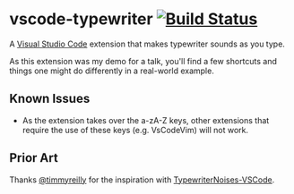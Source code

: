 # vscode-typewriter [![Build Status](https://travis-ci.org/jpoon/vscode-typewriter.svg?branch=master)](https://travis-ci.org/jpoon/vscode-typewriter)

A [Visual Studio Code](https://code.visualstudio.com/) extension that makes typewriter sounds as you type. 

As this extension was my demo for a talk, you'll find a few shortcuts and things one might do differently in a real-world example. 

## Known Issues

* As the extension takes over the a-zA-Z keys, other extensions that require the use of these keys (e.g. VsCodeVim) will not work. 

## Prior Art

Thanks [@timmyreilly](https://github.com/timmyreilly) for the inspiration with [TypewriterNoises-VSCode](https://github.com/timmyreilly/TypewriterNoises-VSCode).
